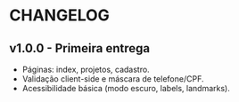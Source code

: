 # CHANGELOG

## v1.0.0 - Primeira entrega
- Páginas: index, projetos, cadastro.
- Validação client-side e máscara de telefone/CPF.
- Acessibilidade básica (modo escuro, labels, landmarks).
